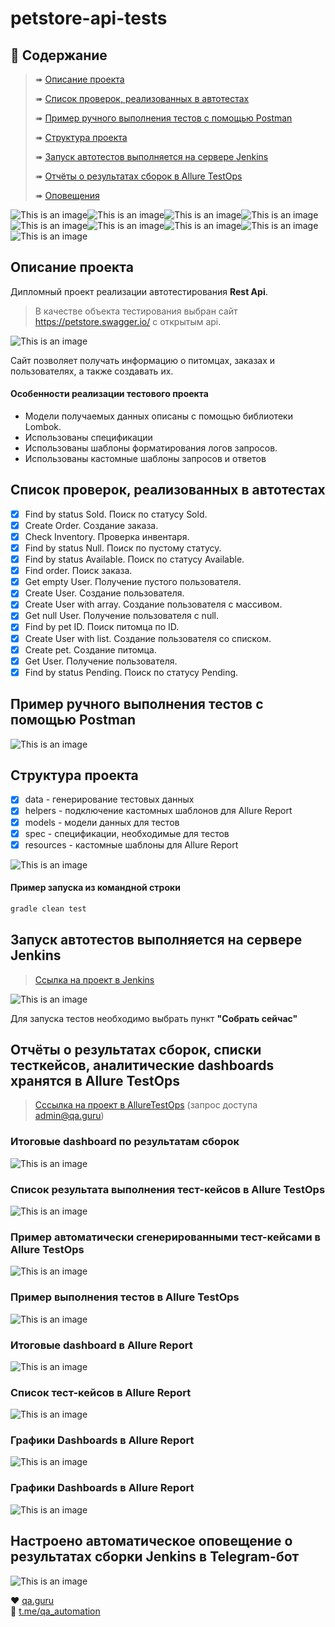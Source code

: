 # petstore-api-tests
## :cherry_blossom:	Содержание
> ➠ [Описание проекта](#Описание-проекта)
>
> ➠ [Список проверок, реализованных в автотестах](#Список-проверок,-реализованных-в-автотестах)
>
> ➠ [Пример ручного выполнения тестов с помощью Postman](#Пример-ручного-выполнения-тестов-с-помощью-Postman)
>
> ➠ [Структура проекта](#Структура-проекта)
>
> ➠ [Запуск автотестов выполняется на сервере Jenkins](#Запуск-автотестов-выполняется-на-сервере-Jenkins)
>
> ➠ [Отчёты о результатах сборок в Allure TestOps](#Отчёты-о-результатах-сборок,-списки-тесткейсов,-аналитические-dashboards-хранятся-в-Allure-TestOps)
>
> ➠ [Оповещения](#Настроено-автоматическое-оповещение-о-результатах-сборки-Jenkins-в-Telegram-бот)

![This is an image](/design/icons/Java.png)![This is an image](/design/icons/Gradle.png)![This is an image](/design/icons/Rest-Assured.png)![This is an image](/design/icons/Intelij_IDEA.png)![This is an image](/design/icons/JUnit5.png)![This is an image](/design/icons/Jenkins.png)![This is an image](/design/icons/Allure_Report.png)![This is an image](/design/icons/AllureTestOps.png)![This is an image](/design/icons/Telegram.png)
## Описание проекта
Дипломный проект реализации автотестирования **Rest Api**.<br/>
>В качестве объекта тестирования выбран сайт https://petstore.swagger.io/ с открытым api.<br/>

![This is an image](/design/images/petstore.png)

Сайт позволяет получать информацию о питомцах, заказах и пользователях, а также создавать их.

#### Особенности реализации тестового проекта
- Модели получаемых данных описаны с помощью библиотеки Lombok.
- Использованы спецификации
- Использованы шаблоны форматирования логов запросов.
- Использованы кастомные шаблоны запросов и ответов

## Список проверок, реализованных в автотестах
- [x] Find by status Sold. Поиск по статусу Sold.
- [x] Create Order. Создание заказа.
- [x] Check Inventory. Проверка инвентаря.
- [x] Find by status Null. Поиск по пустому статусу.
- [x] Find by status Available. Поиск по статусу Available.
- [x] Find order. Поиск заказа.
- [x] Get empty User. Получение пустого пользователя.
- [x] Create User. Создание пользователя.
- [x] Create User with array. Создание пользователя с массивом.
- [x] Get null User. Получение пользователя с null.
- [x] Find by pet ID. Поиск питомца по ID.
- [x] Create User with list. Создание пользователя со списком.
- [x] Create pet. Создание питомца.
- [x] Get User. Получение пользователя.
- [x] Find by status Pending. Поиск по статусу Pending.

## Пример ручного выполнения тестов с помощью Postman
![This is an image](/design/images/postman.png)

## Структура проекта
- [x] data - генерирование тестовых данных
- [x] helpers - подключение кастомных шаблонов для Allure Report
- [x] models - модели данных для тестов
- [x] spec - спецификации, необходимые для тестов
- [x] resources - кастомные шаблоны для Allure Report

![This is an image](/design/images/str.png)

#### Пример запуска из командной строки
```bash
gradle clean test
```
## Запуск автотестов выполняется на сервере Jenkins
> <a target="_blank" href="https://jenkins.autotests.cloud/job/10-azavrichko-diplom_api/">Ссылка на проект в Jenkins</a>

![This is an image](/design/images/jenkins.png)

Для запуска тестов необходимо выбрать пункт **"Собрать сейчас"**

## Отчёты о результатах сборок, списки тесткейсов, аналитические dashboards хранятся в Allure TestOps
> <a target="_blank" href="https://allure.autotests.cloud/project/1177/dashboards">Сссылка на проект в AllureTestOps</a> (запрос доступа admin@qa.guru)

### Итоговые dashboard по результатам сборок
![This is an image](/design/images/dashboard_overview.png)
### Список результата выполнения тест-кейсов в Allure TestOps
![This is an image](/design/images/allure_report_features.png)
### Пример автоматически сгенерированными тест-кейсами в Allure TestOps
![This is an image](/design/images/allure_testcases.png)
### Пример выполнения тестов в Allure TestOps
![This is an image](/design/images/launches.png)

### Итоговые dashboard в Allure Report
![This is an image](/design/images/allure_report_dashboard.png)
### Список тест-кейсов в Allure Report
![This is an image](/design/images/testcases.png)
### Графики Dashboards в Allure Report
![This is an image](/design/images/graph.png)
### Графики Dashboards в Allure Report
![This is an image](/design/images/graph2.png)

## Настроено автоматическое оповещение о результатах сборки Jenkins в Telegram-бот
![This is an image](/design/images/bot.png)


:heart: <a target="_blank" href="https://qa.guru">qa.guru</a><br/>
:blue_heart: <a target="_blank" href="https://t.me/qa_automation">t.me/qa_automation</a>
